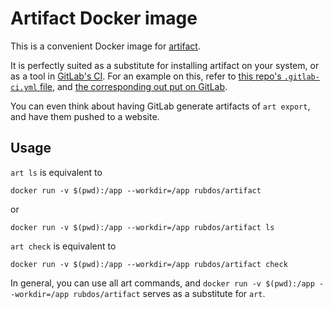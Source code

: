 # Artifact Docker image

This is a convenient Docker image for [artifact](https://github.com/vitiral/artifact).

It is perfectly suited as a substitute for installing artifact on your system,
or as a tool in [GitLab's CI](https://about.gitlab.com/gitlab-ci/).
For an example on this, refer to
[this repo's `.gitlab-ci.yml` file](https://github.com/rubdos/docker-artifact/blob/master/.gitlab-ci.yml),
and [the corresponding out put on GitLab](https://gitlab.com/rubdos/docker-artifact/pipelines).

You can even think about having GitLab generate artifacts of `art export`,
and have them pushed to a website.

## Usage

`art ls` is equivalent to

```
docker run -v $(pwd):/app --workdir=/app rubdos/artifact
```

or

```
docker run -v $(pwd):/app --workdir=/app rubdos/artifact ls
```

`art check` is equivalent to

```
docker run -v $(pwd):/app --workdir=/app rubdos/artifact check
```

In general, you can use all art commands, and
`docker run -v $(pwd):/app --workdir=/app rubdos/artifact`
serves as a substitute for `art`.
